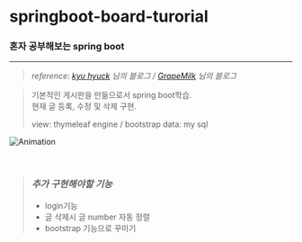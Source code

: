 # springboot-board-turorial

### 혼자 공부해보는 spring boot

---------

> *reference: 
> [kyu hyuck](https://kyuhyuk.kr/category/spring-boot.html) 님의 블로그 /
> [GrapeMilk](https://norwayy.tistory.com/346) 님의 블로그*

> 기본적인 게시판을 만듦으로서 spring boot학습.  
> 현재 글 등록, 수정 및 삭제 구현.    
> 
> view: thymeleaf engine / bootstrap
> data: my sql

![Animation](https://user-images.githubusercontent.com/59248591/124374692-76da5980-dcd8-11eb-8d46-1a2db711e9fa.gif)

<br/>

> ### *추가 구현해야할 기능*
> - login기능
> - 글 삭제시 글 number 자동 정렬
> - bootstrap 기능으로 꾸미기
